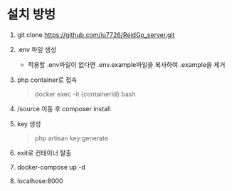 # 설치 방벙

1. git clone https://github.com/iu7726/ReidGo_server.git

2. .env 파일 생성 
    - 적용할 .env파일이 없다면 .env.example파일을 복사하여 .example을 제거

3. php container로 접속
    > docker exec -it {containerId} bash

4. /source 이동 후 composer install

5. key 생성
    > php artisan key:generate

6. exit로 컨테이너 탈출

7. docker-compose up -d

8. localhose:8000

